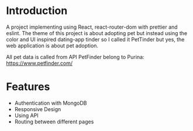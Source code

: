 # Introduction 
A project implementing using React, react-router-dom with prettier and eslint. 
The theme of this project is about adopting pet but instead using the color and 
UI inspired dating-app tinder so I called it PetTinder but yes, the web application is about 
pet adoption.

All pet data is called from API PetFinder belong to Purina:
https://www.petfinder.com/
# Features 
- Authentication with MongoDB
- Responsive Design 
- Using API 
- Routing between different pages